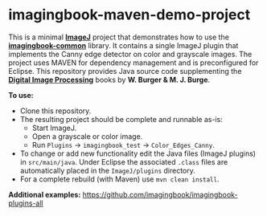 # imagingbook-maven-demo-project

This is a minimal **[ImageJ](https://imagej.net/ImageJ1)** project that demonstrates how to use the **[imagingbook-common](https://github.com/imagingbook/imagingbook-common)** library.
It contains a single ImageJ plugin that implements the Canny edge detector on color and grayscale images. 
The project uses MAVEN for dependency management and is preconfigured for Eclipse.
This repository provides Java source code supplementing the **[Digital Image Processing](https://imagingbook.com)** books by **W. Burger & M. J. Burge**.

**To use:**
* Clone this repository. 
* The resulting project should be complete and runnable as-is:
  * Start ImageJ.
  * Open a grayscale or color image.
  * Run `Plugins` -> `imagingbook_test` -> `Color_Edges_Canny`.
* To change or add new functionality edit the Java files (ImageJ plugins) in `src/main/java`. Under Eclipse the associated `.class` files are automatically placed in the `ImageJ/plugins` directory.
* For a complete rebuild (with Maven) use `mvn clean install`.



**Additional examples:** https://github.com/imagingbook/imagingbook-plugins-all



